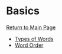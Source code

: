# Basics

[Return to Main Page](../README.md)

- [Types of Words](word_types.md)
- [Word Order](word_order.md)
